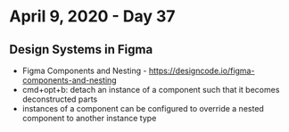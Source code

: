 # April 9, 2020 - Day 37

## Design Systems in Figma

* Figma Components and Nesting - https://designcode.io/figma-components-and-nesting
* cmd+opt+b: detach an instance of a component such that it becomes deconstructed parts
* instances of a component can be configured to override a nested component to another instance type
